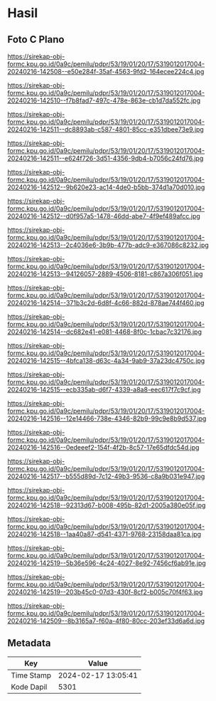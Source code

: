 # Hasil

## Foto C Plano

https://sirekap-obj-formc.kpu.go.id/0a9c/pemilu/pdpr/53/19/01/20/17/5319012017004-20240216-142508--e50e284f-35af-4563-9fd2-164ecee224c4.jpg

https://sirekap-obj-formc.kpu.go.id/0a9c/pemilu/pdpr/53/19/01/20/17/5319012017004-20240216-142510--f7b8fad7-497c-478e-863e-cb1d7da552fc.jpg

https://sirekap-obj-formc.kpu.go.id/0a9c/pemilu/pdpr/53/19/01/20/17/5319012017004-20240216-142511--dc8893ab-c587-4801-85cc-e351dbee73e9.jpg

https://sirekap-obj-formc.kpu.go.id/0a9c/pemilu/pdpr/53/19/01/20/17/5319012017004-20240216-142511--e624f726-3d51-4356-9db4-b7056c24fd76.jpg

https://sirekap-obj-formc.kpu.go.id/0a9c/pemilu/pdpr/53/19/01/20/17/5319012017004-20240216-142512--9b620e23-ac14-4de0-b5bb-374d1a70d010.jpg

https://sirekap-obj-formc.kpu.go.id/0a9c/pemilu/pdpr/53/19/01/20/17/5319012017004-20240216-142512--d0f957a5-1478-46dd-abe7-4f9ef489afcc.jpg

https://sirekap-obj-formc.kpu.go.id/0a9c/pemilu/pdpr/53/19/01/20/17/5319012017004-20240216-142513--2c4036e6-3b9b-477b-adc9-e367086c8232.jpg

https://sirekap-obj-formc.kpu.go.id/0a9c/pemilu/pdpr/53/19/01/20/17/5319012017004-20240216-142513--94126057-2889-4506-8181-c867a306f051.jpg

https://sirekap-obj-formc.kpu.go.id/0a9c/pemilu/pdpr/53/19/01/20/17/5319012017004-20240216-142514--371b3c2d-6d8f-4c66-882d-878ae744f460.jpg

https://sirekap-obj-formc.kpu.go.id/0a9c/pemilu/pdpr/53/19/01/20/17/5319012017004-20240216-142514--dc682e41-e081-4468-8f0c-1cbac7c32176.jpg

https://sirekap-obj-formc.kpu.go.id/0a9c/pemilu/pdpr/53/19/01/20/17/5319012017004-20240216-142515--4bfca138-d63c-4a34-9ab9-37a23dc4750c.jpg

https://sirekap-obj-formc.kpu.go.id/0a9c/pemilu/pdpr/53/19/01/20/17/5319012017004-20240216-142515--ecb335ab-d6f7-4339-a8a8-eec617f7c9cf.jpg

https://sirekap-obj-formc.kpu.go.id/0a9c/pemilu/pdpr/53/19/01/20/17/5319012017004-20240216-142516--12e14466-738e-4346-82b9-99c9e8b9d537.jpg

https://sirekap-obj-formc.kpu.go.id/0a9c/pemilu/pdpr/53/19/01/20/17/5319012017004-20240216-142516--0edeeef2-154f-4f2b-8c57-17e65dfdc54d.jpg

https://sirekap-obj-formc.kpu.go.id/0a9c/pemilu/pdpr/53/19/01/20/17/5319012017004-20240216-142517--b555d89d-7c12-49b3-9536-c8a9b031e947.jpg

https://sirekap-obj-formc.kpu.go.id/0a9c/pemilu/pdpr/53/19/01/20/17/5319012017004-20240216-142518--92313d67-b008-495b-82d1-2005a380e05f.jpg

https://sirekap-obj-formc.kpu.go.id/0a9c/pemilu/pdpr/53/19/01/20/17/5319012017004-20240216-142518--1aa40a87-d541-4371-9768-23158daa81ca.jpg

https://sirekap-obj-formc.kpu.go.id/0a9c/pemilu/pdpr/53/19/01/20/17/5319012017004-20240216-142519--5b36e596-4c24-4027-8e92-7456cf6ab91e.jpg

https://sirekap-obj-formc.kpu.go.id/0a9c/pemilu/pdpr/53/19/01/20/17/5319012017004-20240216-142519--203b45c0-07d3-430f-8cf2-b005c70f4f63.jpg

https://sirekap-obj-formc.kpu.go.id/0a9c/pemilu/pdpr/53/19/01/20/17/5319012017004-20240216-142509--8b3165a7-f60a-4f80-80cc-203ef33d6a6d.jpg


## Metadata

| Key        | Value               |
| ---------- | ------------------- |
| Time Stamp | 2024-02-17 13:05:41 |
| Kode Dapil | 5301                |



